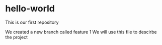 # hello-world
This is our first repository 

We created a new branch called feature 1
We will use this file to descirbe the project
